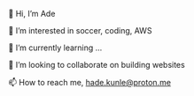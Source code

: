 👋 Hi, I’m Ade

👀 I’m interested in soccer, coding, AWS

🌱 I’m currently learning ...

💞️ I’m looking to collaborate on building websites

📫 How to reach me, hade.kunle@proton.me
